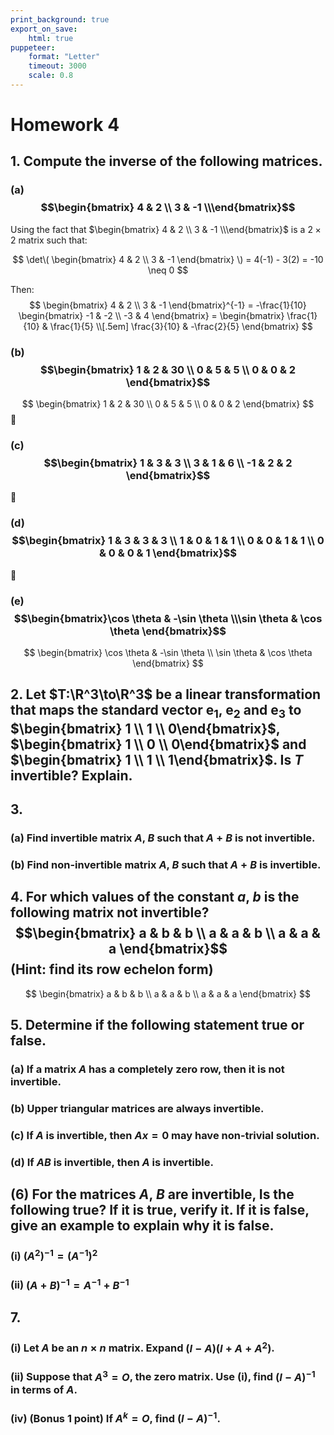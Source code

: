 ```yaml
---
print_background: true
export_on_save:
    html: true
puppeteer:
    format: "Letter"
    timeout: 3000
    scale: 0.8
---
```


# Homework 4

## 1. Compute the inverse of the following matrices.

### (a) $$\begin{bmatrix}    4 & 2 \\    3 & -1 \\\end{bmatrix}$$

Using the fact that $\begin{bmatrix}    4 & 2 \\    3 & -1 \\\end{bmatrix}$ is a $2\times2$ matrix such that:

$$
\det\(
\begin{bmatrix}
    4 & 2 \\
    3 & -1
\end{bmatrix}
\) =
4(-1) - 3(2) = -10 \neq 0
$$

Then:
$$
\begin{bmatrix}
    4 & 2 \\
    3 & -1
\end{bmatrix}^{-1} =
-\frac{1}{10}
\begin{bmatrix}
    -1 & -2 \\
    -3 & 4
\end{bmatrix} =
\begin{bmatrix}
    \frac{1}{10} & \frac{1}{5} \\[.5em]
    \frac{3}{10} & -\frac{2}{5}
\end{bmatrix}
$$


### (b) $$\begin{bmatrix}    1 & 2 & 30 \\    0 & 5 & 5 \\    0 & 0 & 2 \end{bmatrix}$$
 
$$
\begin{bmatrix}
    1 & 2 & 30 \\
    0 & 5 & 5 \\
    0 & 0 & 2
\end{bmatrix}
$$

### (c\) $$\begin{bmatrix}    1 & 3 & 3 \\    3 & 1 & 6 \\    -1 & 2 & 2 \end{bmatrix}$$

### (d) $$\begin{bmatrix}    1 & 3 & 3 & 3 \\    1 & 0 & 1 & 1 \\    0 & 0 & 1 & 1 \\    0 & 0 & 0 & 1 \end{bmatrix}$$

### (e) $$\begin{bmatrix}\cos \theta & -\sin \theta \\\sin \theta & \cos \theta \end{bmatrix}$$
$$
\begin{bmatrix}
\cos \theta & -\sin \theta \\
\sin \theta & \cos \theta
\end{bmatrix}
$$


## 2. Let $T:\R^3\to\R^3$ be a linear transformation that maps the standard vector $\mathbf{e}_1$, $\mathbf{e}_2$ and $\mathbf{e}_3$ to $\begin{bmatrix}    1 \\ 1 \\ 0\end{bmatrix}$, $\begin{bmatrix}    1 \\ 0 \\ 0\end{bmatrix}$ and $\begin{bmatrix}    1 \\ 1 \\ 1\end{bmatrix}$. Is $T$ invertible? Explain.

## 3.

### (a) Find invertible matrix $A$, $B$ such that $A + B$ is not invertible.
### (b) Find non-invertible matrix $A$, $B$ such that $A + B$ is invertible.


## 4. For which values of the constant $a$, $b$ is the following matrix not invertible? $$\begin{bmatrix}    a & b & b \\    a & a & b \\    a & a & a \end{bmatrix}$$ (Hint: find its row echelon form)

$$
\begin{bmatrix}
    a & b & b \\
    a & a & b \\
    a & a & a
\end{bmatrix}
$$

## 5. Determine if the following statement true or false.

### (a) If a matrix $A$ has a completely zero row, then it is not invertible.

### (b) Upper triangular matrices are always invertible.

### (c\) If $A$ is invertible, then $Ax = 0$ may have non-trivial solution.

### (d) If $AB$ is invertible, then $A$ is invertible.

## (6) For the matrices $A$, $B$ are invertible, Is the following true? If it is true, verify it. If it is false, give an example to explain why it is false.

### (i) $(A^2)^{-1} = (A^{-1})^2$

### (ii) $(A+B)^{-1} = A^{-1} + B^{-1}$

## 7.

### (i) Let $A$ be an $n \times n$ matrix. Expand $(I - A)(I + A + A^2)$.

### (ii) Suppose that $A^3 = O$, the zero matrix. Use (i), find $(I - A)^{-1}$ in terms of $A$.

### (iv) (Bonus 1 point) If $A^k = O$, find $(I - A)^{-1}$.
